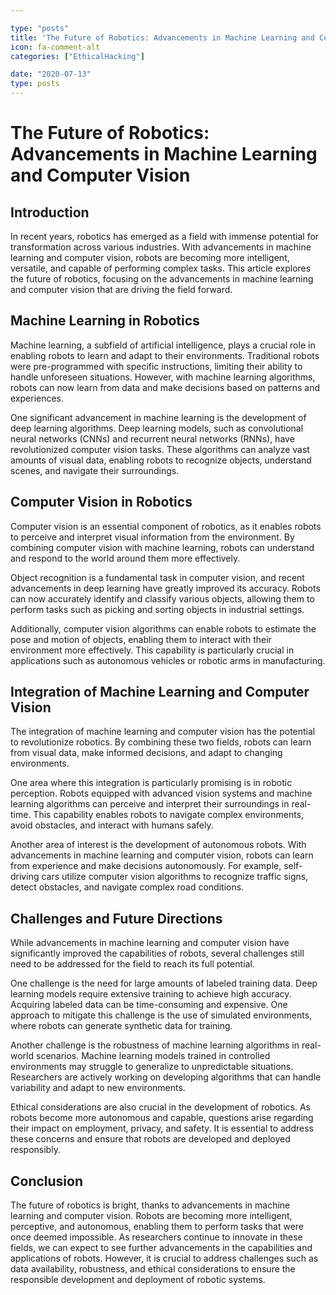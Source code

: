 ```yaml
---

type: "posts"
title: 'The Future of Robotics: Advancements in Machine Learning and Computer Vision'
icon: fa-comment-alt
categories: ["EthicalHacking"]

date: "2020-07-13"
type: posts
---
```





# The Future of Robotics: Advancements in Machine Learning and Computer Vision

## Introduction
In recent years, robotics has emerged as a field with immense potential for transformation across various industries. With advancements in machine learning and computer vision, robots are becoming more intelligent, versatile, and capable of performing complex tasks. This article explores the future of robotics, focusing on the advancements in machine learning and computer vision that are driving the field forward.

## Machine Learning in Robotics
Machine learning, a subfield of artificial intelligence, plays a crucial role in enabling robots to learn and adapt to their environments. Traditional robots were pre-programmed with specific instructions, limiting their ability to handle unforeseen situations. However, with machine learning algorithms, robots can now learn from data and make decisions based on patterns and experiences.

One significant advancement in machine learning is the development of deep learning algorithms. Deep learning models, such as convolutional neural networks (CNNs) and recurrent neural networks (RNNs), have revolutionized computer vision tasks. These algorithms can analyze vast amounts of visual data, enabling robots to recognize objects, understand scenes, and navigate their surroundings.

## Computer Vision in Robotics
Computer vision is an essential component of robotics, as it enables robots to perceive and interpret visual information from the environment. By combining computer vision with machine learning, robots can understand and respond to the world around them more effectively.

Object recognition is a fundamental task in computer vision, and recent advancements in deep learning have greatly improved its accuracy. Robots can now accurately identify and classify various objects, allowing them to perform tasks such as picking and sorting objects in industrial settings.

Additionally, computer vision algorithms can enable robots to estimate the pose and motion of objects, enabling them to interact with their environment more effectively. This capability is particularly crucial in applications such as autonomous vehicles or robotic arms in manufacturing.

## Integration of Machine Learning and Computer Vision
The integration of machine learning and computer vision has the potential to revolutionize robotics. By combining these two fields, robots can learn from visual data, make informed decisions, and adapt to changing environments.

One area where this integration is particularly promising is in robotic perception. Robots equipped with advanced vision systems and machine learning algorithms can perceive and interpret their surroundings in real-time. This capability enables robots to navigate complex environments, avoid obstacles, and interact with humans safely.

Another area of interest is the development of autonomous robots. With advancements in machine learning and computer vision, robots can learn from experience and make decisions autonomously. For example, self-driving cars utilize computer vision algorithms to recognize traffic signs, detect obstacles, and navigate complex road conditions.

## Challenges and Future Directions
While advancements in machine learning and computer vision have significantly improved the capabilities of robots, several challenges still need to be addressed for the field to reach its full potential.

One challenge is the need for large amounts of labeled training data. Deep learning models require extensive training to achieve high accuracy. Acquiring labeled data can be time-consuming and expensive. One approach to mitigate this challenge is the use of simulated environments, where robots can generate synthetic data for training.

Another challenge is the robustness of machine learning algorithms in real-world scenarios. Machine learning models trained in controlled environments may struggle to generalize to unpredictable situations. Researchers are actively working on developing algorithms that can handle variability and adapt to new environments.

Ethical considerations are also crucial in the development of robotics. As robots become more autonomous and capable, questions arise regarding their impact on employment, privacy, and safety. It is essential to address these concerns and ensure that robots are developed and deployed responsibly.

## Conclusion
The future of robotics is bright, thanks to advancements in machine learning and computer vision. Robots are becoming more intelligent, perceptive, and autonomous, enabling them to perform tasks that were once deemed impossible. As researchers continue to innovate in these fields, we can expect to see further advancements in the capabilities and applications of robots. However, it is crucial to address challenges such as data availability, robustness, and ethical considerations to ensure the responsible development and deployment of robotic systems.